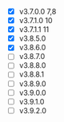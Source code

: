 - [x] v3.7.0.0 7,8
- [x] v3.7.1.0 10
- [x] v3.7.1.1 11
- [x] v3.8.5.0
- [x] v3.8.6.0
- [ ] v3.8.7.0
- [ ] v3.8.8.0
- [ ] v3.8.8.1
- [ ] v3.8.9.0
- [ ] v3.9.0.0
- [ ] v3.9.1.0
- [ ] v3.9.2.0
